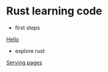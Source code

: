 # Rust learning code

- first steps

[Hello](./hello)

- explore rust

[Serving pages](./actix-gcd)


